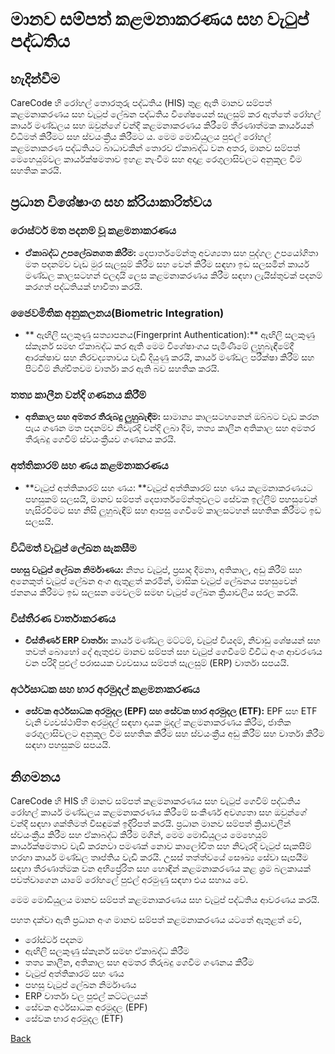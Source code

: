 # මානව සම්පත් කළමනාකරණය සහ වැටුප් පද්ධතිය
## හැදින්වීම
CareCode හි රෝහල් තොරතුරු පද්ධතිය (HIS) තුළ ඇති මානව සම්පත් කළමනාකරණය සහ වැටුප් ලේඛන පද්ධතිය විශේෂයෙන් සැලසුම් කර ඇත්තේ රෝහල් කාර්ය මණ්ඩලය සහ ඔවුන්ගේ වන්දි කළමනාකරණය කිරීමේ තීරණාත්මක කාර්යයන් විධිමත් කිරීමට සහ ස්වයංක්‍රීය කිරීමට ය. මෙම මොඩියුලය පුළුල් රෝහල් කළමනාකරණ පද්ධතියට බාධාවකින් තොරව ඒකාබද්ධ වන අතර, මානව සම්පත් මෙහෙයුම්වල කාර්යක්ෂමතාව ඉහළ නැංවීම සහ අදාළ රෙගුලාසිවලට අනුකූල වීම සහතික කරයි.

## ප්‍රධාන විශේෂාංග සහ ක්රියාකාරිත්වය
### රොස්ටර් මත පදනම් වූ කළමනාකරණය
* **ඒකාබද්ධ උපලේඛනගත කිරීම:** දෙපාර්තමේන්තු අවශ්‍යතා සහ පුද්ගල උපයෝගිතා මත පදනම්ව වැඩ මුර සැලසුම් කිරීම සහ වෙන් කිරීම සඳහා ඉඩ සලසමින් කාර්ය මණ්ඩල කාලසටහන් ඵලදායි ලෙස කළමනාකරණය කිරීම සඳහා ලැයිස්තුවක් පදනම් කරගත් පද්ධතියක් භාවිතා කරයි.
 
### ජෛවමිතික අනුකලනය(Biometric Integration)
* ** ඇඟිලි සලකුණු සත්‍යාපනය(Fingerprint Authentication):** ඇඟිලි සලකුණු ස්කෑනර් සමඟ ඒකාබද්ධ කර ඇති මෙම විශේෂාංගය පැමිණීමේ ලුහුබැඳීමේදී ආරක්ෂාව සහ නිරවද්‍යතාවය වැඩි දියුණු කරයි, කාර්ය මණ්ඩල පරීක්ෂා කිරීම් සහ පිටවීම් නිශ්චිතවම වාර්තා කර ඇති බව සහතික කරයි. 

### තත්‍ය කාලීන වන්දි ගණනය කිරීම් 
* **අතිකාල සහ අමතර තීරුබදු ලුහුබැඳීම:** සාමාන්‍ය කාලසටහනෙන් ඔබ්බට වැඩ කරන පැය ගණන මත පදනම්ව නිවැරදි වන්දි ලබා දීම, තත්‍ය කාලීන අතිකාල සහ අමතර තීරුබදු ගෙවීම් ස්වයංක්‍රීයව ගණනය කරයි. 

### අත්තිකාරම් සහ ණය කළමනාකරණය
 * **වැටුප් අත්තිකාරම් සහ ණය: **වැටුප් අත්තිකාරම් සහ ණය කළමනාකරණයට පහසුකම් සලසයි, මානව සම්පත් දෙපාර්තමේන්තුවලට සේවක ඉල්ලීම් පහසුවෙන් හැසිරවීමට සහ නිසි ලුහුබැඳීම් සහ ආපසු ගෙවීමේ කාලසටහන් සහතික කිරීමට ඉඩ සලසයි. 

### විධිමත් වැටුප් ලේඛන සැකසීම 
**පහසු වැටුප් ලේඛන නිර්මාණය:** නිත්‍ය වැටුප්, ප්‍රසාද දීමනා, අතිකාල, අඩු කිරීම් සහ අනෙකුත් වැටුප් ලේඛන අංග ඇතුළත් කරමින්, මාසික වැටුප් ලේඛනය පහසුවෙන් ජනනය කිරීමට ඉඩ සලසන මෙවලම් සමඟ වැටුප් ලේඛන ක්‍රියාවලිය සරල කරයි. 

### විස්තීරණ වාර්තාකරණය 
* **විස්තීර්ණ ERP වාර්තා:** කාර්ය මණ්ඩල මට්ටම්, වැටුප් වියදම්, නිවාඩු ශේෂයන් සහ තවත් බොහෝ දේ ඇතුළුව මානව සම්පත් සහ වැටුප් ගෙවීමේ විවිධ අංශ ආවරණය වන පරිදි පුළුල් පරාසයක ව්‍යවසාය සම්පත් සැලසුම් (ERP) වාර්තා සපයයි. 

### අර්ථසාධක සහ භාර අරමුදල් කළමනාකරණය 
* **සේවක අර්ථසාධක අරමුදල (EPF) සහ සේවක භාර අරමුදල (ETF):** EPF සහ ETF වැනි ව්‍යවස්ථාපිත අරමුදල් සඳහා දායක මුදල් කළමනාකරණය කිරීම, ජාතික රෙගුලාසිවලට අනුකූල වීම සහතික කිරීම සහ ස්වයංක්‍රීය අඩු කිරීම් සහ වාර්තා කිරීම සඳහා පහසුකම් සපයයි. 

## නිගමනය 
CareCode හි HIS හි මානව සම්පත් කළමනාකරණය සහ වැටුප් ගෙවීම් පද්ධතිය රෝහල් කාර්ය මණ්ඩලය කළමනාකරණය කිරීමේ සංකීර්ණ අවශ්‍යතා සහ ඔවුන්ගේ වන්දි සඳහා ශක්තිමත් විසඳුමක් ඉදිරිපත් කරයි. ප්‍රධාන මානව සම්පත් ක්‍රියාවලීන් ස්වයංක්‍රීය කිරීම සහ ඒකාබද්ධ කිරීම මගින්, මෙම මොඩියුලය මෙහෙයුම් කාර්යක්ෂමතාව වැඩි කරනවා පමණක් නොව කාලෝචිත සහ නිවැරදි වැටුප් සැකසීම් හරහා කාර්ය මණ්ඩල තෘප්තිය වැඩි කරයි. උසස් තත්ත්වයේ සෞඛ්‍ය සේවා සැපයීම සඳහා තීරණාත්මක වන අභිප්‍රේරිත සහ හොඳින් කළමනාකරණය කළ ශ්‍රම බලකායක් පවත්වාගෙන යාමේ රෝහලේ පුළුල් අරමුණු සඳහා එය සහාය වේ.

මෙම මොඩියුලය මානව සම්පත් කළමනාකරණය සහ වැටුප් පද්ධතිය ආවරණය කරයි.

පහත දක්වා ඇති ප්‍රධාන අංග මානව සම්පත් කළමනාකරණය යටතේ ඇතුළත් වේ,
* රෝස්ටර් පදනම
* ඇඟිලි සලකුණු ස්කෑනර් සමඟ ඒකාබද්ධ කිරීම
* තත්‍ය කාලීන, අතිකාල සහ අමතර තීරුබදු ගෙවීම ගණනය කිරීම
* වැටුප් අත්තිකාරම් සහ ණය
* පහසු වැටුප් ලේඛන නිර්මාණය
* ERP වාර්තා වල පුළුල් කට්ටලයක්
* සේවක අර්ථසාධක අරමුදල (EPF)
* සේවක භාර අරමුදල (ETF)

[Back](https://github.com/hmislk/hmis/wiki/%E0%B6%B4%E0%B6%BB%E0%B7%92%E0%B7%81%E0%B7%93%E0%B6%BD%E0%B6%9A-%E0%B6%85%E0%B6%AD%E0%B7%8A%E0%B6%B4%E0%B7%9C%E0%B6%AD)
